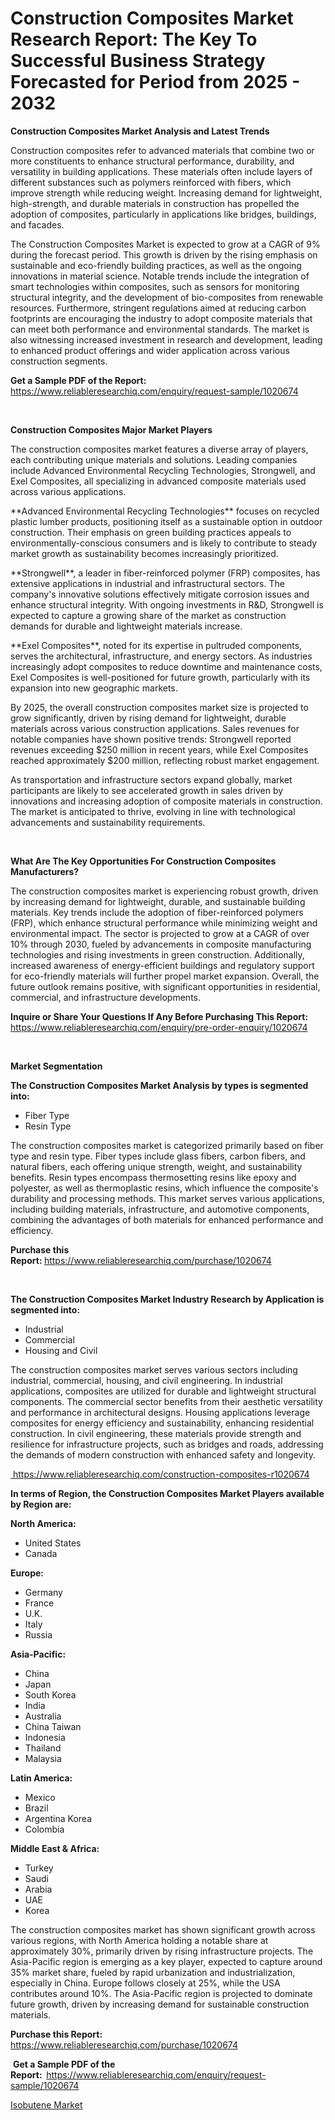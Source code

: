 <p><h1>Construction Composites Market Research Report: The Key To Successful Business Strategy Forecasted for Period from 2025 - 2032</h1></p><p><strong>Construction Composites Market Analysis and Latest Trends</strong></p>
<p><p>Construction composites refer to advanced materials that combine two or more constituents to enhance structural performance, durability, and versatility in building applications. These materials often include layers of different substances such as polymers reinforced with fibers, which improve strength while reducing weight. Increasing demand for lightweight, high-strength, and durable materials in construction has propelled the adoption of composites, particularly in applications like bridges, buildings, and facades.</p><p>The Construction Composites Market is expected to grow at a CAGR of 9% during the forecast period. This growth is driven by the rising emphasis on sustainable and eco-friendly building practices, as well as the ongoing innovations in material science. Notable trends include the integration of smart technologies within composites, such as sensors for monitoring structural integrity, and the development of bio-composites from renewable resources. Furthermore, stringent regulations aimed at reducing carbon footprints are encouraging the industry to adopt composite materials that can meet both performance and environmental standards. The market is also witnessing increased investment in research and development, leading to enhanced product offerings and wider application across various construction segments.</p></p>
<p><strong>Get a Sample PDF of the Report:&nbsp;</strong> <a href="https://www.reliableresearchiq.com/enquiry/request-sample/1020674?utm_campaign=3026&utm_medium=2&utm_source=Github&utm_content=ia&utm_term=02042025&utm_id=construction-composites">https://www.reliableresearchiq.com/enquiry/request-sample/1020674</a></p>
<p>&nbsp;</p>
<p><strong>Construction Composites Major Market Players</strong></p>
<p><p>The construction composites market features a diverse array of players, each contributing unique materials and solutions. Leading companies include Advanced Environmental Recycling Technologies, Strongwell, and Exel Composites, all specializing in advanced composite materials used across various applications.</p><p>**Advanced Environmental Recycling Technologies** focuses on recycled plastic lumber products, positioning itself as a sustainable option in outdoor construction. Their emphasis on green building practices appeals to environmentally-conscious consumers and is likely to contribute to steady market growth as sustainability becomes increasingly prioritized.</p><p>**Strongwell**, a leader in fiber-reinforced polymer (FRP) composites, has extensive applications in industrial and infrastructural sectors. The company's innovative solutions effectively mitigate corrosion issues and enhance structural integrity. With ongoing investments in R&D, Strongwell is expected to capture a growing share of the market as construction demands for durable and lightweight materials increase.</p><p>**Exel Composites**, noted for its expertise in pultruded components, serves the architectural, infrastructure, and energy sectors. As industries increasingly adopt composites to reduce downtime and maintenance costs, Exel Composites is well-positioned for future growth, particularly with its expansion into new geographic markets.</p><p>By 2025, the overall construction composites market size is projected to grow significantly, driven by rising demand for lightweight, durable materials across various construction applications. Sales revenues for notable companies have shown positive trends: Strongwell reported revenues exceeding $250 million in recent years, while Exel Composites reached approximately $200 million, reflecting robust market engagement.</p><p>As transportation and infrastructure sectors expand globally, market participants are likely to see accelerated growth in sales driven by innovations and increasing adoption of composite materials in construction. The market is anticipated to thrive, evolving in line with technological advancements and sustainability requirements.</p></p>
<p>&nbsp;</p>
<p><strong>What Are The Key Opportunities For Construction Composites Manufacturers?</strong></p>
<p><p>The construction composites market is experiencing robust growth, driven by increasing demand for lightweight, durable, and sustainable building materials. Key trends include the adoption of fiber-reinforced polymers (FRP), which enhance structural performance while minimizing weight and environmental impact. The sector is projected to grow at a CAGR of over 10% through 2030, fueled by advancements in composite manufacturing technologies and rising investments in green construction. Additionally, increased awareness of energy-efficient buildings and regulatory support for eco-friendly materials will further propel market expansion. Overall, the future outlook remains positive, with significant opportunities in residential, commercial, and infrastructure developments.</p></p>
<p><strong>Inquire or Share Your Questions If Any Before Purchasing This Report:</strong> <a href="https://www.reliableresearchiq.com/enquiry/pre-order-enquiry/1020674?utm_campaign=3026&utm_medium=2&utm_source=Github&utm_content=ia&utm_term=02042025&utm_id=construction-composites">https://www.reliableresearchiq.com/enquiry/pre-order-enquiry/1020674</a></p>
<p>&nbsp;</p>
<p><strong>Market Segmentation</strong></p>
<p><strong>The Construction Composites Market Analysis by types is segmented into:</strong></p>
<p><ul><li>Fiber Type</li><li>Resin Type</li></ul></p>
<p><p>The construction composites market is categorized primarily based on fiber type and resin type. Fiber types include glass fibers, carbon fibers, and natural fibers, each offering unique strength, weight, and sustainability benefits. Resin types encompass thermosetting resins like epoxy and polyester, as well as thermoplastic resins, which influence the composite's durability and processing methods. This market serves various applications, including building materials, infrastructure, and automotive components, combining the advantages of both materials for enhanced performance and efficiency.</p></p>
<p><strong>Purchase this Report:&nbsp;</strong><a href="https://www.reliableresearchiq.com/purchase/1020674?utm_campaign=3026&utm_medium=2&utm_source=Github&utm_content=ia&utm_term=02042025&utm_id=construction-composites">https://www.reliableresearchiq.com/purchase/1020674</a></p>
<p>&nbsp;</p>
<p><strong>The Construction Composites Market Industry Research by Application is segmented into:</strong></p>
<p><ul><li>Industrial</li><li>Commercial</li><li>Housing and Civil</li></ul></p>
<p><p>The construction composites market serves various sectors including industrial, commercial, housing, and civil engineering. In industrial applications, composites are utilized for durable and lightweight structural components. The commercial sector benefits from their aesthetic versatility and performance in architectural designs. Housing applications leverage composites for energy efficiency and sustainability, enhancing residential construction. In civil engineering, these materials provide strength and resilience for infrastructure projects, such as bridges and roads, addressing the demands of modern construction with enhanced safety and longevity.</p></p>
<p><a href="https://www.reliableresearchiq.com/construction-composites-r1020674?utm_campaign=3026&utm_medium=2&utm_source=Github&utm_content=ia&utm_term=02042025&utm_id=construction-composites">&nbsp;https://www.reliableresearchiq.com/construction-composites-r1020674</a></p>
<p><strong>In terms of Region, the Construction Composites Market Players available by Region are:</strong></p>
<p>
    <p> <strong> North America: </strong>
        <ul>
            <li>United States</li>
            <li>Canada</li>
        </ul>
        </p> 
    <p> <strong> Europe: </strong>
        <ul>
            <li>Germany</li>
            <li>France</li>
            <li>U.K.</li>
            <li>Italy</li>
            <li>Russia</li>
        </ul>
        </p> 
    <p> <strong> Asia-Pacific: </strong>
        <ul>
            <li>China</li>
            <li>Japan</li>
            <li>South Korea</li>
            <li>India</li>
            <li>Australia</li>
            <li>China Taiwan</li>
            <li>Indonesia</li>
            <li>Thailand</li>
            <li>Malaysia</li>
        </ul>
        </p> 
    <p> <strong> Latin America: </strong>
        <ul>
            <li>Mexico</li>
            <li>Brazil</li>
            <li>Argentina Korea</li>
            <li>Colombia</li>
        </ul>
        </p> 
    <p> <strong> Middle East & Africa: </strong>
        <ul>
            <li>Turkey</li>
            <li>Saudi</li>
            <li>Arabia</li>
            <li>UAE</li>
            <li>Korea</li>
        </ul>
    </p>
    </p>
<p><p>The construction composites market has shown significant growth across various regions, with North America holding a notable share at approximately 30%, primarily driven by rising infrastructure projects. The Asia-Pacific region is emerging as a key player, expected to capture around 35% market share, fueled by rapid urbanization and industrialization, especially in China. Europe follows closely at 25%, while the USA contributes around 10%. The Asia-Pacific region is projected to dominate future growth, driven by increasing demand for sustainable construction materials.</p></p>
<p><strong>Purchase this Report: </strong><a href="https://www.reliableresearchiq.com/purchase/1020674?utm_campaign=3026&utm_medium=2&utm_source=Github&utm_content=ia&utm_term=02042025&utm_id=construction-composites">https://www.reliableresearchiq.com/purchase/1020674</a></p>
<p>&nbsp;<strong>Get a Sample PDF of the Report:&nbsp;&nbsp;</strong><a href="https://www.reliableresearchiq.com/enquiry/request-sample/1020674?utm_campaign=3026&utm_medium=2&utm_source=Github&utm_content=ia&utm_term=02042025&utm_id=construction-composites">https://www.reliableresearchiq.com/enquiry/request-sample/1020674</a></p>
<p><strong></strong></p>
<p><p><a href="https://github.com/briandahm87/Market-Research-Report-List-1/blob/main/isobutene-market.md?utm_campaign=3026&utm_medium=2&utm_source=Github&utm_content=ia&utm_term=02042025&utm_id=construction-composites">Isobutene Market</a></p></p>